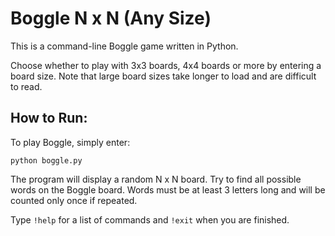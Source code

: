 # Boggle N x N (Any Size)

This is a command-line Boggle game written in Python.

Choose whether to play with 3x3 boards, 4x4 boards or more by entering a board size. Note that large board sizes take longer to load and are difficult to read.

## How to Run:

To play Boggle, simply enter:

```
python boggle.py
```

The program will display a random N x N board. Try to find all possible words on the Boggle board. Words must be at least 3 letters long and will be counted only once if repeated.

Type ```!help``` for a list of commands and ```!exit``` when you are finished.